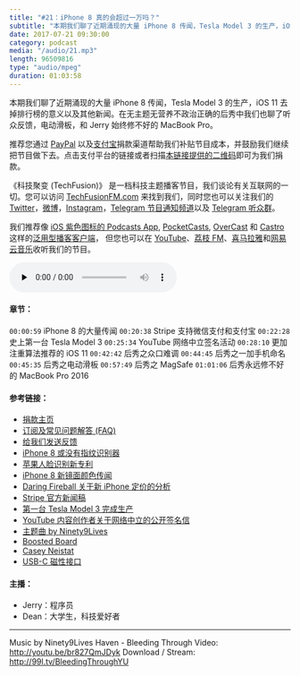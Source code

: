 ```yaml
---
title: "#21：iPhone 8 真的会超过一万吗？"
subtitle: "本期我们聊了近期涌现的大量 iPhone 8 传闻，Tesla Model 3 的生产，iOS 11 去掉排行榜的意义以及其他新闻。在无主题无营养不政治正确的后秀中我们也聊了听众反馈，电动滑板，和 Jerry 始终修不好的 MacBook Pro。"
date: 2017-07-21 09:30:00
category: podcast
media: "/audio/21.mp3"
length: 96509816 
type: "audio/mpeg"
duration: 01:03:58
---
```


本期我们聊了近期涌现的大量 iPhone 8 传闻，Tesla Model 3 的生产，iOS 11 去掉排行榜的意义以及其他新闻。在无主题无营养不政治正确的后秀中我们也聊了听众反馈，电动滑板，和 Jerry 始终修不好的 MacBook Pro。

推荐您通过 [PayPal](https://paypal.me/techfusionfm/5) 以及[支付宝](HTTPS://QR.ALIPAY.COM/FKX09288AJOENI0MVZXM12)捐款渠道帮助我们补贴节目成本，并鼓励我们继续把节目做下去。点击支付平台的链接或者扫描[本链接提供的二维码](https://techfusionfm.com/images/QR.JPG)即可为我们捐款。

《科技聚变 (TechFusion)》 是一档科技主题播客节目，我们谈论有关互联网的一切。您可以访问 [TechFusionFM.com](https://TechFusionFM.com) 来找到我们，同时您也可以关注我们的 [Twitter](http://twitter.com/TechFusionFM)，[微博](https://TechFusionFM.com/images/Weibo-Icon-BW.svg)，[Instagram](http://instagram.com/TechFusionFM)，[Telegram 节目通知频道](https://t.me/TechFusionFM)以及 [Telegram 听众群](https://t.me/TechFusionChat)。

我们推荐像 [iOS 紫色图标的 Podcasts App](https://itunes.apple.com/cn/podcast/id1202658654), [PocketCasts](http://pca.st/podcast/28fcd200-cc7c-0134-10da-25324e2a541d), [OverCast](https://overcast.fm) 和 [Castro](http://supertop.co/castro/) 这样的[泛用型播客客户端](https://techfusionfm.com/faq)， 但您也可以在 [YouTube](https://www.youtube.com/channel/UC6uvHf21Tjm5lepw6P2Ki-Q)、[荔枝 FM](https://www.lizhi.fm/1494013/)、[喜马拉雅](http://www.ximalaya.com/72456289/album/6648521)和[网易云音乐](http://music.163.com/#/djradio?id=347498120)收听我们的节目。

<audio class="audioPlayer" controls preload="none" src="https://techfusionfm.com/audio/21.mp3"></audio>

#### 章节：
```00:00:59``` iPhone 8 的大量传闻
```00:20:38``` Stripe 支持微信支付和支付宝
```00:22:28``` 史上第一台 Tesla Model 3 
```00:25:34``` YouTube 网络中立签名活动
```00:28:10``` 更加注重算法推荐的 iOS 11
```00:42:42``` 后秀之众口难调
```00:44:45``` 后秀之一加手机命名
```00:45:35``` 后秀之电动滑板
```00:57:49``` 后秀之 MagSafe
```01:01:06``` 后秀永远修不好的 MacBook Pro 2016

#### 参考链接：
- [捐款主页](https://techfusionfm.com/donate)
- [订阅及常见问题解答 (FAQ)](https://techfusionfm.com/faq)
- [给我们发送反馈](mailto:hi@techfusionfom.com)
- [iPhone 8 或没有指纹识别器](https://9to5mac.com/2017/07/11/barrons-iphone-8-touch-id/ )
- [苹果人脸识别新专利](https://techcrunch.com/2017/07/06/this-apple-patent-could-describe-facial-recognition-for-the-next-iphone)
- [iPhone 8 新镜面颜色传闻](https://9to5mac.com/2017/07/11/iphone-mirror-casing-no-scratching-patents/)
- [Daring Fireball 关于新 iPhone 定价的分析](https://daringfireball.net/2017/07/speculation_on_new_iphone_pricing)
- [Stripe 官方新闻稿](https://stripe.com/blog/hong-kong)
- [第一台 Tesla Model 3 完成生产](https://techcrunch.com/2017/07/09/take-a-look-at-the-very-first-production-tesla-model-3/)
- [YouTube 内容创作者关于网络中立的公开签名信](https://internetcreatorsguild.com/net-neutrality)
- [主题曲 by Ninety9Lives](http://99l.tv/BleedingThroughYU)
- [Boosted Board](https://boostedboards.com/)
- [Casey Neistat](https://www.youtube.com/user/caseyneistat)
- [USB-C 磁性接口](http://appleinsider.com/articles/17/07/11/magsafe-replacement-comes-to-apples-15-macbook-pro-with-vinpok-bolt-s-usb-c-adapter)

#### 主播：
- Jerry：程序员
- Dean：大学生，科技爱好者

---
Music by Ninety9Lives
Haven - Bleeding Through
Video: http://youtu.be/br827QmJDyk
Download / Stream: http://99l.tv/BleedingThroughYU